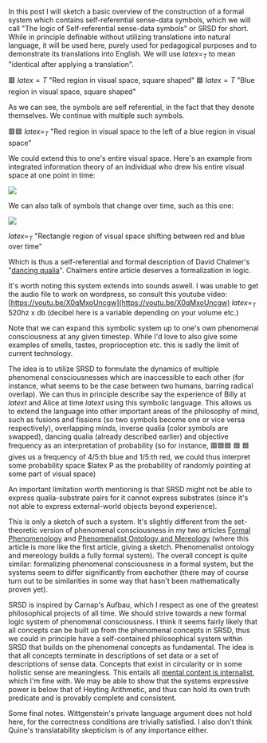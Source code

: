In this post I will sketch a basic overview of the construction of a formal system which contains self-referential sense-data symbols, which we will call "The logic of Self-referential sense-data symbols" or SRSD for short. While in principle definable without utilizing translations into natural language, it will be used here, purely used for pedagogical purposes and to demonstrate its translations into English. We will use $latex =_T$ to mean "identical after applying a translation".

🟥 $latex ={T}$ "Red region in visual space, square shaped" 🟦 $latex ={T}$ "Blue region in visual space, square shaped"

As we can see, the symbols are self referential, in the fact that they denote themselves. We continue with multiple such symbols.

🟥🟦 $latex =_T$ "Red region in visual space to the left of a blue region in visual space"

We could extend this to one's entire visual space. Here's an example from integrated information theory of an individual who drew his entire visual space at one point in time:

![](https://thephilosophyaddict.wordpress.com/wp-content/uploads/2024/09/image.png?w=217)

We can also talk of symbols that change over time, such as this one:

![](https://thephilosophyaddict.wordpress.com/wp-content/uploads/2024/09/redblue-gif.gif?w=1024)

$latex =_T$ "Rectangle region of visual space shifting between red and blue over time"

Which is thus a self-referential and formal description of David Chalmer's "[dancing qualia](https://consc.net/papers/qualia.html)". Chalmers entire article deserves a formalization in logic.

It's worth noting this system extends into sounds aswell. I was unable to get the audio file to work on wordpress, so consult this youtube video: [https://youtu.be/X0qMxoUncgw](https://youtu.be/X0qMxoUncgw) $latex =_T$ 520hz x db (decibel here is a variable depending on your volume etc.)

Note that we can expand this symbolic system up to one's own phenomenal consciousness at any given timestep. While I'd love to also give some examples of smells, tastes, proprioception etc. this is sadly the limit of current technology.

The idea is to utilize SRSD to formulate the dynamics of multiple phenomenal consciousnesses which are inaccessible to each other (for instance, what seems to be the case between two humans, barring radical overlap). We can thus in principle describe say the experience of Billy at $latex t$ and Alice at time $latex t$ using this symbolic language. This allows us to extend the language into other important areas of the philosophy of mind, such as fusions and fissions (so two symbols become one or vice versa respectively), overlapping minds, inverse qualia (color symbols are swapped), dancing qualia (already described earlier) and objective frequency as an interpretation of probability (so for instance, 🟥🟦🟦 🟦 🟦 gives us a frequency of 4/5:th blue and 1/5:th red, we could thus interpret some probability space $latex P as the probability of randomly pointing at some part of visual space)

An important limitation worth mentioning is that SRSD might not be able to express qualia-substrate pairs for it cannot express substrates (since it's not able to express external-world objects beyond experience).

This is only a sketch of such a system. It's slightly different from the set-theoretic version of phenomenal consciousness in my two articles [Formal Phenomenology](https://thephilosophyaddict.wordpress.com/2023/11/25/formal-phenomenology/) and [Phenomenalist Ontology and Mereology](https://thephilosophyaddict.wordpress.com/2024/08/02/phenomenalist-ontology-and-mereology-with-connections-to-physics/) (where this article is more like the first article, giving a sketch. Phenomenalist ontology and mereology builds a fully formal system). The overall concept is quite similar: formalizing phenomenal consciousness in a formal system, but the systems seem to differ significantly from eachother (there may of course turn out to be similarities in some way that hasn't been mathematically proven yet).

SRSD is inspired by Carnap's Aufbau, which I respect as one of the greatest philosophical projects of all time. We should strive towards a new formal logic system of phenomenal consciousness. I think it seems fairly likely that all concepts can be built up from the phenomenal concepts in SRSD, thus we could in principle have a self-contained philosophical system within SRSD that builds on the phenomenal concepts as fundamental. The idea is that all concepts terminate in descriptions of set data or a set of descriptions of sense data. Concepts that exist in circularity or in some holistic sense are meaningless. This entails all [mental content is internalist](https://plato.stanford.edu/entries/phenomenal-intentionality/), which I'm fine with. We may be able to show that the systems expressive power is below that of Heyting Arithmetic, and thus can hold its own truth predicate and is provably complete and consistent.

Some final notes. Wittgenstein's private language argument does not hold here, for the correctness conditions are trivially satisfied. I also don't think Quine's translatability skepticism is of any importance either.